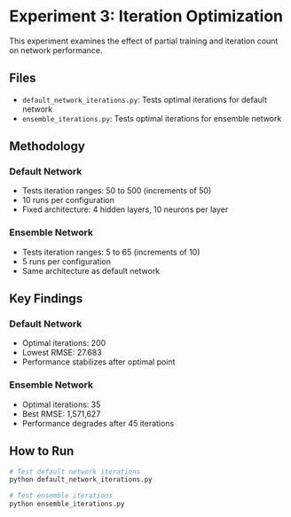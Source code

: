 # Experiment 3: Iteration Optimization

This experiment examines the effect of partial training and iteration count on network performance.

## Files
- `default_network_iterations.py`: Tests optimal iterations for default network
- `ensemble_iterations.py`: Tests optimal iterations for ensemble network

## Methodology
### Default Network
- Tests iteration ranges: 50 to 500 (increments of 50)
- 10 runs per configuration
- Fixed architecture: 4 hidden layers, 10 neurons per layer

### Ensemble Network
- Tests iteration ranges: 5 to 65 (increments of 10)
- 5 runs per configuration
- Same architecture as default network

## Key Findings
### Default Network
- Optimal iterations: 200
- Lowest RMSE: 27.683
- Performance stabilizes after optimal point

### Ensemble Network
- Optimal iterations: 35
- Best RMSE: 1,571,627
- Performance degrades after 45 iterations

## How to Run
```python
# Test default network iterations
python default_network_iterations.py

# Test ensemble iterations
python ensemble_iterations.py
```
